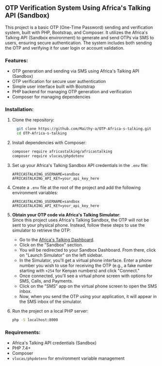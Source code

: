 
## OTP Verification System Using Africa's Talking API (Sandbox)

This project is a basic OTP (One-Time Password) sending and verification system, built with PHP, Bootstrap, and Composer. It utilizes the Africa's Talking API (Sandbox environment) to generate and send OTPs via SMS to users, ensuring secure authentication. The system includes both sending the OTP and verifying it for user login or account validation.

### Features:
- OTP generation and sending via SMS using Africa's Talking API (Sandbox)
- OTP verification for secure user authentication
- Simple user interface built with Bootstrap
- PHP backend for managing OTP generation and verification
- Composer for managing dependencies

### Installation:
1. Clone the repository:
   ```bash
     git clone https://github.com/Maithy-a/OTP-Africa-s-talking.git
     cd OTP-Africa-s-talking
   ```

2. Install dependencies with Composer:
   ```bash
   composer require africastalking/africastalking
   composer require vlucas/phpdotenv
   ```

3. Set up your Africa's Talking Sandbox API credentials in the `.env` file:
   ```env
   AFRICASTALKING_USERNAME=sandbox
   AFRICASTALKING_API_KEY=your_api_key_here
   ```

4. Create a `.env` file at the root of the project and add the following environment variables:
   ```env
   AFRICASTALKING_USERNAME=sandbox
   AFRICASTALKING_API_KEY=your_api_key_here
   ```

5. **Obtain your OTP code via Africa's Talking Simulator**:  
   Since this project uses Africa's Talking Sandbox, the OTP will not be sent to your physical phone. Instead, follow these steps to use the simulator to retrieve the OTP:

   - Go to the [Africa's Talking Dashboard](https://account.africastalking.com).
   - Click on the "Sandbox" section.
   - You will be redirected to your Sandbox Dashboard. From there, click on "Launch Simulator" on the left sidebar.
   - In the Simulator, you'll get a virtual phone interface. Enter a phone number you wish to use for receiving the OTP (e.g., a fake number starting with `+254` for Kenyan numbers) and click "Connect."
   - Once connected, you'll see a virtual phone screen with options for SMS, Calls, and Payments.
   - Click on the "SMS" app on the virtual phone screen to open the SMS inbox.
   - Now, when you send the OTP using your application, it will appear in the SMS inbox of the simulator.

6. Run the project on a local PHP server:
   ```bash
   php -S localhost:8000
   ```

### Requirements:
- Africa's Talking API credentials (Sandbox)
- PHP 7.4+
- Composer
- `vlucas/phpdotenv` for environment variable management
